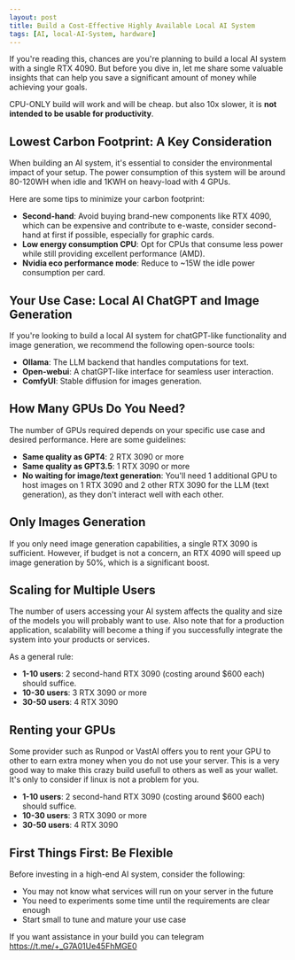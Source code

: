 ```yaml
---
layout: post
title: Build a Cost-Effective Highly Available Local AI System
tags: [AI, local-AI-System, hardware]
---
```


If you're reading this, chances are you're planning to build a local AI system with a single RTX 4090. But before you dive in, let me share some valuable insights that can help you save a significant amount of money while achieving your goals.

CPU-ONLY build will work and will be cheap. but also 10x slower, it is **not intended to be usable for productivity**.

**Lowest Carbon Footprint: A Key Consideration**
---------------------------------------------

When building an AI system, it's essential to consider the environmental impact of your setup. The power consumption of this system will be around 80-120WH when idle and 1KWH on  heavy-load with 4 GPUs.

Here are some tips to minimize your carbon footprint:

* **Second-hand**: Avoid buying brand-new components like RTX 4090, which can be expensive and contribute to e-waste, consider second-hand at first if possible, especially for graphic cards.
* **Low energy consumption CPU**: Opt for CPUs that consume less power while still providing excellent performance (AMD).
* **Nvidia eco performance mode**: Reduce to ~15W the idle power consumption per card.


**Your Use Case: Local AI ChatGPT and Image Generation**
---------------------------------------------------------

If you're looking to build a local AI system for chatGPT-like functionality and image generation, we recommend the following open-source tools:

* **Ollama**: The LLM backend that handles computations for text.
* **Open-webui**: A chatGPT-like interface for seamless user interaction.
* **ComfyUI**: Stable diffusion for images generation.

**How Many GPUs Do You Need?**
-----------------------------

The number of GPUs required depends on your specific use case and desired performance. Here are some guidelines:

* **Same quality as GPT4**: 2 RTX 3090 or more
* **Same quality as GPT3.5**: 1 RTX 3090 or more
* **No waiting for image/text generation**: You'll need 1 additional GPU to host images on 1 RTX 3090 and 2 other RTX 3090 for the LLM (text generation), as they don't interact well with each other.

**Only Images Generation**
---------------------------

If you only need image generation capabilities, a single RTX 3090 is sufficient. However, if budget is not a concern, an RTX 4090 will speed up image generation by 50%, which is a significant boost.

**Scaling for Multiple Users**
------------------------------

The number of users accessing your AI system affects the quality and size of the models you will probably want to use. 
Also note that for a production application, scalability will become a thing if you successfully integrate the system into your products or services.

As a general rule:

* **1-10 users**: 2 second-hand RTX 3090 (costing around $600 each) should suffice.
* **10-30 users**: 3 RTX 3090 or more
* **30-50 users**: 4 RTX 3090

**Renting your GPUs**
------------------------------

Some provider such as Runpod or VastAI offers you to rent your GPU to other to earn extra money when you do not use your server. This is a very good way to make this crazy build usefull to others as well as your wallet. It's only to consider if linux is not a problem for you.

* **1-10 users**: 2 second-hand RTX 3090 (costing around $600 each) should suffice.
* **10-30 users**: 3 RTX 3090 or more
* **30-50 users**: 4 RTX 3090

**First Things First: Be Flexible**
--------------------------------------

Before investing in a high-end AI system, consider the following:

* You may not know what services will run on your server in the future
* You need to experiments some time until the requirements are clear enough
* Start small to tune and mature your use case

If you want assistance in your build you can telegram https://t.me/+_G7A01Ue45FhMGE0
